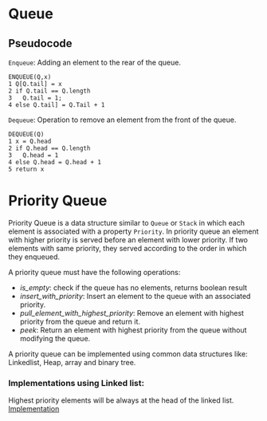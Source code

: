 # Queue

## Pseudocode

`Enqueue`: Adding an element to the rear of the queue.
```
ENQUEUE(Q,x)
1 Q[Q.tail] = x
2 if Q.tail == Q.length
3   Q.tail = 1;
4 else Q.tail] = Q.Tail + 1
```


`Dequeue`: Operation to remove an element from the front of the queue.
```
DEQUEUE(Q)
1 x = Q.head
2 if Q.head == Q.length
3   Q.head = 1
4 else Q.head = Q.head + 1
5 return x
```

# Priority Queue
Priority Queue is a data structure similar to `Queue` or `Stack` in which each element is associated with 
a property `Priority`. In priority queue an element with higher priority is served before an element with lower 
priority. If two elements with same priority, they served according to the order in which they enqueued.

A priority queue must have the following operations:
* *is_empty*: check if the queue has no elements, returns boolean result
* *insert_with_priority*: Insert an element to the queue with an associated priority.
* *pull_element_with_highest_priority*: Remove an element with highest priority from the queue and return it.
* *peek*: Return an element with highest priority from the queue without modifying the queue.

A priority queue can be implemented using common data structures like: Linkedlist, Heap, array and binary tree.

### Implementations using Linked list:
Highest priority elements will be always at the head of the linked list.
[Implementation](./priority_queue.py)


